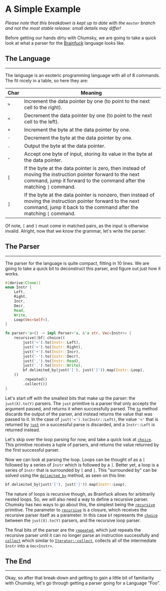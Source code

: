 # A Simple Example

*Please note that this breakdown is kept up to date with the `master` branch and not the most stable release: small
details may differ!*

Before getting our hands dirty with Chumsky, we are going to take a quick look at
what a parser for the [Brainfuck](https://en.wikipedia.org/wiki/Brainfuck) language looks like. 

## The Language
<hr>

The language is an esoteric programming language with all of 8 commands. The fit nicely in a table,
so here they are:

Char | Meaning
---|---
`>`| Increment the data pointer by one (to point to the next cell to the right). 
`<`| Decrement the data pointer by one (to point to the next cell to the left).
`+`| Increment the byte at the data pointer by one.
`-`| Decrement the byte at the data pointer by one. 
`.`| Output the byte at the data pointer.
`,`| Accept one byte of input, storing its value in the byte at the data pointer. 
`[`| If the byte at the data pointer is zero, then instead of moving the instruction pointer forward to the next command, jump it forward to the command after the matching `]` command.
`]`| If the byte at the data pointer is nonzero, then instead of moving the instruction pointer forward to the next command, jump it back to the command after the matching `[` command.

Of note, `[` and `]` must come in matched pairs, as the input is otherwise invalid. Alright,
now that we know the grammar, let's write the parser.

## The Parser
<hr>

The parser for the language is quite compact, fitting in 10 lines. We are going
to take a quick bit to deconstruct this parser, and figure out just how it works.

```rust
#[derive(Clone)]
enum Instr {
    Left,
    Right,
    Incr,
    Decr,
    Read,
    Write,
    Loop(Vec<Self>),
}

fn parser<'a>() -> impl Parser<'a, &'a str, Vec<Instr>> {
    recursive(|bf| choice((
        just('<').to(Instr::Left),
        just('>').to(Instr::Right),
        just('+').to(Instr::Incr),
        just('-').to(Instr::Decr),
        just(',').to(Instr::Read),
        just('.').to(Instr::Write),
        bf.delimited_by(just('['), just(']')).map(Instr::Loop),
    ))
        .repeated()
        .collect())
}
```

Let's start off with the smallest bits that make up the parser: the `just(X).to(Y)`
parsers. The `just` primitive is a parser that only accepts the argument passed,
and returns it when successfully parsed. The [`to`](https://docs.rs/chumsky/1.0.0-alpha.4/chumsky/trait.Parser.html#method.to)
method discards the output of the parser, and instead returns the value that
was passed to it. In the case of `just('<').to(Instr::Left)`, the value `'<'`
that is returned by [`just`](https://docs.rs/chumsky/1.0.0-alpha.4/chumsky/primitive/fn.just.html)
on a successful parse is discarded, and a `Instr::Left` is returned instead.

Let's skip over the loop parsing for now, and take a quick look at [`choice`](https://docs.rs/chumsky/1.0.0-alpha.4/chumsky/primitive/fn.choice.html).
This primitive receives a tuple of parsers, and returns the value returned by
the first successful parser.

Now we can look at parsing the loop. Loops can be thought of as a `[`
followed by a series of `Instr` which is followed by a `]`. Better yet, a loop
is a series of `Instr` that is surrounded by `[` and `]`. This "surrounded by"
can be solved using the [`delimited_by`](https://docs.rs/chumsky/1.0.0-alpha.4/chumsky/trait.Parser.html#method.delimited_by)
method, as seen on this line:

```rust
bf.delimited_by(just('['), just(']')).map(Instr::Loop),
```

The nature of loops is recursive though, as Brainfuck allows for arbitrarily
nested loops. So, we will also need a way to define a recursive parser. Chumsky
has two ways to go about this, the simplest being the [`recursive`](https://docs.rs/chumsky/1.0.0-alpha.4/chumsky/recursive/fn.recursive.html)
primitive. The parameter to [`recursive`](https://docs.rs/chumsky/1.0.0-alpha.4/chumsky/recursive/fn.recursive.html)
is a closure, which receives the recursive parser itself as a parameter. In this
case `bf` represents the [`choice`](https://docs.rs/chumsky/1.0.0-alpha.4/chumsky/primitive/fn.choice.html)
between the `just(X).to(Y)` parsers, and the recursive loop parser.

The final bits of the parser are the [`repeated`](https://docs.rs/chumsky/1.0.0-alpha.4/chumsky/trait.Parser.html#method.repeated),
which just repeats the recursive parser until it can no longer parse an
instruction successfully and [`collect`](https://docs.rs/chumsky/1.0.0-alpha.4/chumsky/trait.IterParser.html#method.collect)
which similar to [`Iterator::collect`](https://doc.rust-lang.org/std/iter/trait.Iterator.html#method.collect),
collects all of the intermediate `Instr` into a `Vec<Instr>`.

## The End
<hr>

Okay, so after that break-down and getting to gain a little bit of familiarity
with Chumsky, let's go through getting a parser going for a Language "Foo".
